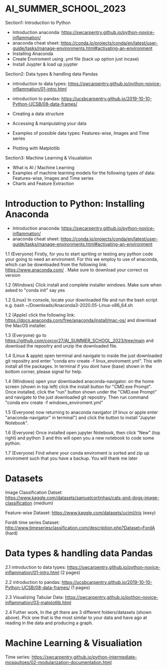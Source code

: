 # AI_SUMMER_SCHOOL_2023

Section1: Introduction to Python

- Introduction anaconda: https://swcarpentry.github.io/python-novice-inflammation/
- anaconda cheat sheet: https://conda.io/projects/conda/en/latest/user-guide/tasks/manage-environments.html#activating-an-environment
- Installing Anaconda
- Create Enviroment using .yml file (back up option just incase)
- Install Juypter & load up juypter

Section2: Data types & handling data Pandas

- introduction to data types: https://swcarpentry.github.io/python-novice-inflammation/01-intro.html

- introduction to pandas: https://ucsbcarpentry.github.io/2019-10-10-Python-UCSB/08-data-frames/
- Creating a data structure
- Accessing & manipulating your data
- Examples of possible data types: Features-wise, Images and Time series
- Plotting with Matplotlib

Section3: Machine Learning & Visualiation

- What is AI / Machine Learning
- Examples of machine learning models for the following types of data: Features-wise, Images and Time series
- Charts and Feature Extraction




# Introduction to Python: Installing Anaconda

- Introduction anaconda: https://swcarpentry.github.io/python-novice-inflammation/
- anaconda cheat sheet: https://conda.io/projects/conda/en/latest/user-guide/tasks/manage-environments.html#activating-an-environment

1.1 (Everyone) Firstly, for you to start spriting or testing any python code your going to need an enviroment. For this we employ to use of anaconda, which can be downloaded from the following link: https://www.anaconda.com/ . Make sure to download your correct os version

1.2 (Windows) Click install and complete installer windows. Make sure when asked to "conda init" say yes

1.2 (Linux) In console, locate your downloaded file and run the bash script e.g. bash ~/Downloads/Anaconda3-2020.05-Linux-x86_64.sh

1.2 (Apple) click the following link: https://docs.anaconda.com/free/anaconda/install/mac-os/ and download the MacOS installer.

1.3 (Everyone) go to https://github.com/corcor27/AI_SUMMER_SCHOOL_2023/tree/main and download the repositry and unzip the downloaded file.

1.4 (Linux & apple) open terminal and navigate to inside the just downloaded git repositry and enter "conda env create -f linux_enviroment.yml". This with install all the packages. In terminal if you dont have (base) shown in the bottom corner, please signal for help.

1.4 (Windows) open your downloaded anaconda-navigator. on the home screen (shown in top left) click the install button for "CMD.exe Prompt". Once installed, click the "run" button shown under the "CMD.exe Prompt" and navigate to the just downloaded git repositry. Then run command "conda env create -f windows_enviroment.yml"

1.5 (Everyone) now returning to anaconda navigator (if linux or apple enter "anaconda-navigator" in terminal") and click the button to install "Jupyter Notebook".

1.6 (Everyone) Once installed open jupyter Notebook, then click "New" (top right) and python 3 and this will open you a new notebook to code some python.

1.7 (Everyone) Find where your conda enviroment is sorted and zip up enviroment such that you have a backup. You will thank me later

# Datasets



Image Classification Datset: https://www.kaggle.com/datasets/samuelcortinhas/cats-and-dogs-image-classification (medium)

Feature-wise Dataset: https://www.kaggle.com/datasets/uciml/iris (easy)

FordA time series Dataset: http://www.timeseriesclassification.com/description.php?Dataset=FordA (hard)


# Data types & handling data Pandas

2.1 introduction to data types: https://swcarpentry.github.io/python-novice-inflammation/01-intro.html (2 pages)

2.2 introduction to pandas: https://ucsbcarpentry.github.io/2019-10-10-Python-UCSB/08-data-frames/ (1 pages)

2.3 Visualizing Tabular Data: https://swcarpentry.github.io/python-novice-inflammation/03-matplotlib.html

2.4 Futher work, In the git there are 3 different folders/datasets (shown above). Pick one that is the most similar to your data and have ago at reading in the data and producing a graph.









# Machine Learning & Visualiation

Time series: https://swcarpentry.github.io/python-intermediate-mosquitoes/02-modularization-documentation.html

